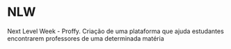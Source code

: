 # NLW
 Next Level Week - Proffy. Criação de uma plataforma que ajuda estudantes encontrarem professores de uma determinada matéria
